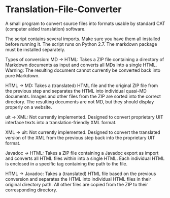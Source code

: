 # Translation-File-Converter
A small program to convert source files into formats usable by standard CAT (computer aided translation) software.

The script contains several imports. Make sure you have them all installed before running it. The script runs on Python 2.7. 
The markdown package must be installed separately.

Types of conversion: 
MD -> HTML: Takes a ZIP file containing a directory of Markdown documents as input and converts all MDs into a single HTML. Warning: The resulting document cannot currently be converted back into pure Markdown. 

HTML -> MD: Takes a (translated) HTML file and the original ZIP file from the previous step and separates the HTML into individual quasi-MD documents. Images and other files from the ZIP are sorted into the correct directory. The resulting documents are not MD, but they should display properly on a website.

uit -> XML: Not currently implemented. Designed to convert proprietary UIT interface texts into a translation-friendly XML format.

XML -> uit: Not currently implemented. Designed to convert the translated version of the XML from the previous step back into the proprietary UIT format.

Javadoc -> HTML: Takes a ZIP file containing a Javadoc export as import and converts all HTML files within into a single HTML. Each individual HTML is enclosed in a specific tag containing the path to the file.

HTML -> Javadoc: Takes a (translated) HTML file based on the previous conversion and separates the HTML into individual HTML files in their original directory path. All other files are copied from the ZIP to their corresponding directory. 

